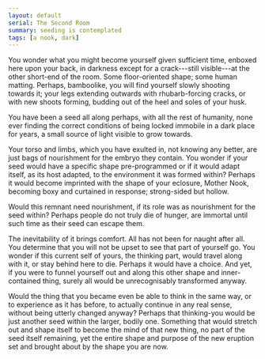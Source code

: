 ```yaml
---
layout: default
serial: The Second Room
summary: seeding is contemplated
tags: [a nook, dark]
---
```


You wonder what you might become yourself given sufficient time, enboxed here upon your back, in darkness except for a crack---still visible---at the other short-end of the room.  Some floor-oriented shape; some human matting. Perhaps, bamboolike, you will find yourself slowly shooting towards it; your legs extending outwards with rhubarb-forcing cracks, or with new shoots forming, budding out of the heel and soles of your husk.

You have been a seed all along perhaps, with all the rest of humanity, none ever finding the correct conditions of being locked immobile in a dark place for years, a small source of light visible to grow towards.

Your torso and limbs, which you have exulted in, not knowing any better, are just bags of nourishment for the embryo they contain. You wonder if your seed would have a specific shape pre-programmed or if it would adapt itself, as its host adapted, to the environment it was formed within? Perhaps it would become imprinted with the shape of your eclosure, Mother Nook, becoming boxy and curtained in response; strong-sided but hollow.

Would this remnant need nourishment, if its role was as nourishment for the seed within? Perhaps people do not truly die of hunger, are immortal until such time as their seed can escape them.

The inevitability of it brings comfort. All has not been for naught after all. You determine that you will not be upset to see that part of yourself go. You wonder if this current self of yours, the thinking part, would travel along with it, or stay behind here to die. Perhaps it would have a choice. And yet, if you were to funnel yourself out and along this other shape and inner-contained thing, surely all would be unrecognisably transformed anyway.

Would the thing that you became even be able to think in the same way, or to experience as it has before, to actually continue in any real sense, without being utterly changed anyway? Perhaps that thinking-you would be just another seed within the larger, bodily one. Something that would stretch out and shape itself to become the mind of that new thing, no part of the seed itself remaining, yet the entire shape and purpose of the new eruption set and brought about by the shape you are now.
